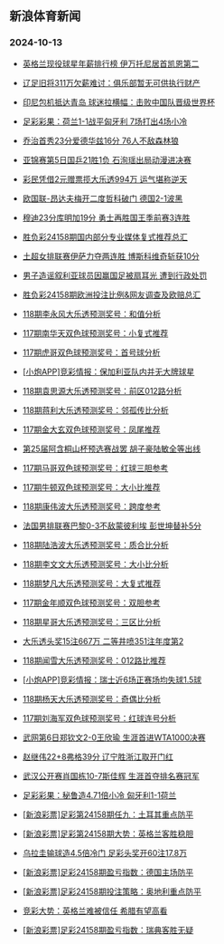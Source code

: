## 新浪体育新闻 
### 2024-10-13

+ [英格兰现役球星年薪排行榜 伊万托尼居首凯恩第二](https://sports.sina.com.cn/g/pl/2024-10-12/doc-incshafi3918139.shtml)

+ [辽足旧将311万欠薪难讨：俱乐部暂无可供执行财产](https://sports.sina.com.cn/china/2024-10-12/doc-incshafm0704542.shtml)

+ [印尼包机抵达青岛 球迷拉横幅：击败中国队晋级世界杯](https://sports.sina.com.cn/china/2024-10-12/doc-incshaff4447373.shtml)

+ [足彩彩果：荷兰1-1战平匈牙利 7场打出4场小冷](https://sports.sina.com.cn/l/2024-10-12/doc-incshaff4417127.shtml)

+ [乔治首秀23分爱德华兹16分 76人不敌森林狼](https://sports.sina.com.cn/basketball/nba/2024-10-12/doc-incshhpf3813833.shtml)

+ [亚锦赛第5日国乒21胜1负 石洵瑶出局动漫进决赛](https://sports.sina.com.cn/others/pingpang/2024-10-12/doc-incshafi3897611.shtml)

+ [彩民凭借2元赠票揽大乐透994万 运气堪称逆天](https://sports.sina.com.cn/l/2024-10-12/doc-incshafi3901466.shtml)

+ [欧国联-昂达夫梅开二度哲科破门 德国2-1波黑](https://sports.sina.com.cn/global/germany/2024-10-12/doc-incshaff4412431.shtml)

+ [穆迪23分库明加19分 勇士再胜国王季前赛3连胜](https://sports.sina.com.cn/basketball/nba/2024-10-12/doc-incshnvc3710195.shtml)

+ [胜负彩24158期国内部分专业媒体复式推荐总汇](https://sports.sina.com.cn/l/2024-10-12/doc-incshaff4427620.shtml)

+ [土超女排联赛伊萨力夺两连胜 博斯科维奇斩获10分](https://sports.sina.com.cn/others/volleyball/2024-10-12/doc-incshaff4422606.shtml)

+ [男子造谣叙利亚球员因赢国足被扇耳光 遭到行政处罚](https://sports.sina.com.cn/china/2024-10-12/doc-incshafm0702464.shtml)

+ [胜负彩24158期欧洲投注比例&网友调查及欧赔总汇](https://sports.sina.com.cn/l/2024-10-12/doc-incshafm0680110.shtml)

+ [118期李永风大乐透预测奖号：和值分析](https://sports.sina.com.cn/l/2024-10-12/doc-incshnuz4252823.shtml)

+ [117期南华天双色球预测奖号：小复式推荐](https://sports.sina.com.cn/l/2024-10-12/doc-incshnux7484864.shtml)

+ [117期虎哥双色球预测奖号：首号球分析](https://sports.sina.com.cn/l/2024-10-12/doc-incshnuz4259487.shtml)

+ [[小炮APP]竞彩情报：保加利亚队内并无大牌球星](https://sports.sina.com.cn/l/2024-10-12/doc-incshafm0686702.shtml)

+ [118期袁思源大乐透预测奖号：前区012路分析](https://sports.sina.com.cn/l/2024-10-12/doc-incshnvc3723614.shtml)

+ [118期蒋利大乐透预测奖号：邻孤传比分析](https://sports.sina.com.cn/l/2024-10-12/doc-incshnuz4251690.shtml)

+ [117期金大玄双色球预测奖号：凤尾推荐](https://sports.sina.com.cn/l/2024-10-12/doc-incshnvf0508087.shtml)

+ [第25届阿含桐山杯预选赛战罢 胡子豪陆敏全等出线](https://sports.sina.com.cn/go/2024-10-12/doc-incshhnz7584002.shtml)

+ [117期马哥双色球预测奖号：红球三胆参考](https://sports.sina.com.cn/l/2024-10-12/doc-incshnvf0509013.shtml)

+ [117期牛顿双色球预测奖号：大小比推荐](https://sports.sina.com.cn/l/2024-10-12/doc-incshnux7485054.shtml)

+ [118期康伟波大乐透预测奖号：跨度参考](https://sports.sina.com.cn/l/2024-10-12/doc-incshnux7475476.shtml)

+ [法国男排联赛巴黎0-3不敌蒙彼利埃 彭世坤替补5分](https://sports.sina.com.cn/others/volleyball/2024-10-12/doc-incshafc7642331.shtml)

+ [118期陆浩波大乐透预测奖号：质合比分析](https://sports.sina.com.cn/l/2024-10-12/doc-incshnuz4251306.shtml)

+ [118期李文文大乐透预测奖号：大小比分析](https://sports.sina.com.cn/l/2024-10-12/doc-incshhpc4346063.shtml)

+ [118期梦凡大乐透预测奖号：大复式推荐](https://sports.sina.com.cn/l/2024-10-12/doc-incshhpc4345770.shtml)

+ [117期金年顺双色球预测奖号：双胆参考](https://sports.sina.com.cn/l/2024-10-12/doc-incshnux7483207.shtml)

+ [118期星哥大乐透预测奖号：三区比分析](https://sports.sina.com.cn/l/2024-10-12/doc-incshhpc4345595.shtml)

+ [大乐透头奖15注667万 二等井喷351注年度第2](https://sports.sina.com.cn/l/2024-10-12/doc-incsiiyr3843656.shtml)

+ [118期闻雪大乐透预测奖号：012路比推荐](https://sports.sina.com.cn/l/2024-10-12/doc-incshhpc4345870.shtml)

+ [[小炮APP]竞彩情报：瑞士近6场正赛场均失球1.5球](https://sports.sina.com.cn/l/2024-10-12/doc-incshaff4433366.shtml)

+ [118期杨天大乐透预测奖号：奇偶比分析](https://sports.sina.com.cn/l/2024-10-12/doc-incshhnz7568021.shtml)

+ [117期刘海军双色球预测奖号：红球连号分析](https://sports.sina.com.cn/l/2024-10-12/doc-incshnvf0508812.shtml)

+ [武网第6日郑钦文2-0王欣瑜 生涯首进WTA1000决赛](https://sports.sina.com.cn/tennis/china/2024-10-12/doc-incsicsr7185396.shtml)

+ [赵继伟22+8弗格39分 辽宁胜浙江取开门红](https://sports.sina.com.cn/basketball/cba/2024-10-12/doc-incsicsr7191621.shtml)

+ [武汉公开赛肖国栋10-7斯佳辉 生涯首夺排名赛冠军](https://sports.sina.com.cn/others/snooker/2024-10-12/doc-incsiiyr3855087.shtml)

+ [足彩彩果：秘鲁造4.71倍小冷 匈牙利1-1荷兰](https://sports.sina.com.cn/l/2024-10-13/doc-incskfef3413184.shtml)

+ [[新浪彩票]足彩第24158期任九：土耳其重点防平](https://sports.sina.com.cn/l/2024-10-13/doc-incskfef3409117.shtml)

+ [[新浪彩票]足彩第24158期大势：英格兰客胜稳胆](https://sports.sina.com.cn/l/2024-10-13/doc-incskfei2859691.shtml)

+ [乌拉圭输球造4.5倍冷门 足彩头奖开60注17.8万](https://sports.sina.com.cn/l/2024-10-13/doc-incskfef3413184.shtml)

+ [[新浪彩票]足彩24158期盈亏指数：德国主场防平](https://sports.sina.com.cn/l/2024-10-13/doc-incskfef3409742.shtml)

+ [[新浪彩票]足彩24158期投注策略：奥地利重点防平](https://sports.sina.com.cn/l/2024-10-13/doc-incskfei2860204.shtml)

+ [竞彩大势：英格兰难被信任 希腊有望高看](https://sports.sina.com.cn/l/2024-10-13/doc-incskfec6630963.shtml)

+ [[新浪彩票]足彩24158期盈亏指数：瑞典客胜无疑](https://sports.sina.com.cn/l/2024-10-13/doc-incskfef3409742.shtml)

